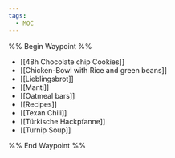 ```yaml
---
tags:
  - MOC
---
```


%% Begin Waypoint %%
- [[48h Chocolate chip Cookies]]
- [[Chicken-Bowl with Rice and green beans]]
- [[Lieblingsbrot]]
- [[Manti]]
- [[Oatmeal bars]]
- [[Recipes]]
- [[Texan Chili]]
- [[Türkische Hackpfanne]]
- [[Turnip Soup]]

%% End Waypoint %%

